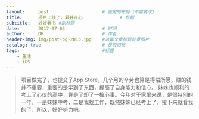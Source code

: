 ```yaml
---
layout:     post   				    # 使用的布局（不需要改）
title:      项目上线了，累并开心 				# 标题 
subtitle:   好好看书 #副标题
date:       2017-07-03 				# 时间
author:     DH 						# 作者
header-img: img/post-bg-2015.jpg 	#这篇文章标题背景图片
catalog: true 						# 是否归档
tags:								#标签
    - 生活
    - iOS
---
```



>项目做完了，也提交了App Store，几个月的辛劳也算是得偿所愿，赚的钱并不重要，重要的是学到了东西，提高了自身能力和信心。
妹妹也顺利的考上了心仪的高中，算是了却了一桩心事。今年对于家里来说，是很特别的一年，一是妹妹中考，二是我找工作，既然妹妹已经考上了，接下来就看我的了，所以，好好努力吧。

